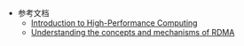 - 参考文档
	- [Introduction to High-Performance Computing](https://carpentries-incubator.github.io/hpc-intro/)
	- [Understanding the concepts and mechanisms of RDMA](http://reports.ias.ac.in/report/12829/understanding-the-concepts-and-mechanisms-of-rdma)
